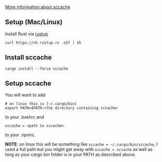 [More information about sccache](https://github.com/mozilla/sccache)

## Setup (Mac/Linux)
Install Rust via [rustup](https://rustup.rs/)
```
curl https://sh.rustup.rs -sSf | sh
```
## Install sccache
```
cargo install --force sccache
```

## Setup sccache
You will want to add 
```
# on linux this is [~/.cargo/bin]
export PATH=$PATH:<the directory containing sccache>
```
to your .bashrc and
```
sccache = <path to sccache>
```
to your .npmrc.

**NOTE**: on linux this will be something like `sccache = ~/.cargo/bin/sccache`, I used a full path but you might get away with `sccache = sccache` as well as long as your cargo bin folder is in your PATH as described above.
